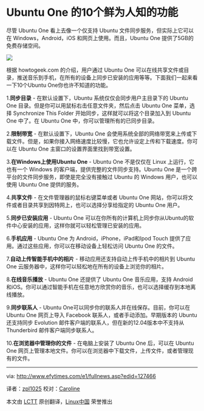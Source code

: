 Ubuntu One 的10个鲜为人知的功能
================================================================================

尽管 Ubuntu One 看上去像一个仅支持 Ubuntu 文件同步服务，但实际上它可以在 Windows，Android，iOS 和网页上使用。而且，Ubuntu One 提供了5GB的免费存储空间。

![](http://www.efytimes.com/admin/useradmin/photo/Kj3S10756PM1212014.jpg)

根据 howtogeek.com 的介绍，用户通过 Ubuntu One 可以在线共享文件或目录，推送音乐到手机，在所有的设备上同步已安装的应用等等。下面我们一起来看一下10个Ubuntu One你也许不知道的功能。

1.**同步目录** - 在默认设置下，Ubuntu 系统仅仅会同步用户主目录下的 Ubuntu One 目录。但是你可以用鼠标右击任意文件夹，然后点击 Ubuntu One 菜单，选择 Synchronize This Folder 开始同步，这样就可以将这个目录加入到 Ubuntu One 中了。在 Ubuntu One 中，你可以管理所有的已同步目录。

2.**限制带宽** - 在默认设置下，Ubuntu One 会使用系统全部的网络带宽来上传或下载文件。但是，如果你接入网络速度比较慢，它也允许设定上传和下载速度。你可以在 Ubuntu One 主窗口的设置界面里找到带宽设置。

3.**在Windows上使用Ubuntu One** - Ubuntu One 不是仅仅在 Linux 上运行，它也有一个 Windows 的客户端，提供完整的文件同步支持。Ubuntu One 是一个跨平台的文件同步服务，即使是完全没有接触过 Ubuntu 的 Windows 用户，也可以使用 Ubuntu One 提供的服务。

4.**共享文件** - 在文件管理器的鼠标右键菜单或者 Ubuntu One 网站，你可以将文件或者目录共享到因特网上，也可以选择分享给指定的 Ubuntu One 用户。

5.**同步已安装应用** - Ubuntu One 可以在你所有的计算机上同步你从Ubuntu的软件中心安装的应用，这样你就可以轻松管理已安装的应用。

6.**手机应用** - Ubuntu One 为 Android，iPhone，iPad和Ipod Touch 提供了应用。通过这些应用，你可以在移动设备上轻松访问 Ubuntu One 的文件。

7.**自动上传智能手机中的相片** - 移动应用还支持自动上传手机中的相片到 Ubuntu One 云服务器中，这样你可以轻松地在所有的设备上浏览你的相片。

8.**在线音乐播放** - Ubuntu One 还提供了 Ubuntu One 音乐应用，支持 Android和iOS。你可以通过智能手机在任意地方欣赏你的音乐，也可以选择缓存到本地离线播放。

9.**同步联系人** - Ubuntu One可以同步你的联系人并在线保存。目前，你可以在 Ubuntu One 网页上导入 Facebook 联系人，或者手动添加。早期版本的 Ubuntu 还支持同步 Evolution 邮件客户端的联系人，但在新的12.04版本中不支持从 Thunderbird 邮件客户端同步联系人。

10.**在浏览器中管理你的文件** - 在电脑上安装了 Ubuntu One 后，可以在 Ubuntu One 网页上管理本地文件。你可以在浏览器中下载文件，上传文件，或者管理现有的文件。 

--------------------------------------------------------------------------------

via: http://www.efytimes.com/e1/fullnews.asp?edid=127466

译者：[zpl1025](https://github.com/zpl1025) 校对：[Caroline](https://github.com/carolinewuyan)

本文由 [LCTT](https://github.com/LCTT/TranslateProject) 原创翻译，[Linux中国](http://linux.cn/) 荣誉推出
